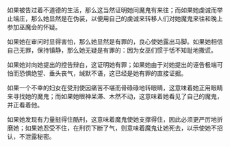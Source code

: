 如果被告过着不道德的生活，那么这当然证明她同魔鬼有来往；而如果她虔诚而举止端庄，那么她显然是在伪装，以便用自己的虔诚来转移人们对她魔鬼来往和晚上参加巫魔会的怀疑。

如果她在审问时显得害怕，那么她显然是有罪的，良心使她露出马脚。如果她相信自己无罪，保持镇静，那么她无疑是有罪的：因为女巫们惯于恬不知耻地撒谎。

如果她对向她提出的控告辩白，这证明她有罪；如果她由于对她提出的诬告极端可怕而恐惧绝望、垂头丧气，缄默不语，这已经是她有罪的直接证据。

如果一个不幸的妇女在受刑使因痛苦不堪而骨碌碌地转眼睛，这意味着她正用眼睛来寻找她的魔鬼；而如果她眼神呆滞、木然不动，这意味着她看见了自己的魔鬼，并正看着他。

如果她发现有力量挺得住酷刑，这意味着魔鬼使她支撑得住，因此必须更严厉地折磨她；如果她忍受不住，在刑罚下断了气，则意味着魔鬼让她死去，以示使她不招认，不泄露秘密。